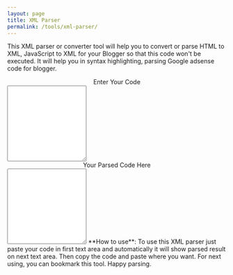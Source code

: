 ```yaml
---
layout: page
title: XML Parser
permalink: /tools/xml-parser/
---
```


This XML parser or converter tool will help you to convert or parse HTML to XML, JavaScript to XML for your Blogger so that this code won't be executed. It will help you in syntax highlighting, parsing Google adsense code for blogger.    
<div style="text-align: center;">Enter Your Code</div>
<textarea class="form-control" onchange="sysa_parsed(this)" onkeyup="sysa_parsed(this)" style="font-family: monospace; height: 13em;"></textarea>  <div align="center"> </div><div style="text-align: center;">Your Parsed Code Here</div>
<textarea class="form-control" id="dst" onclick="this.select()" onfocus="this.select()" readonly="readonly" style="font-family: monospace; height: 13em;"></textarea>
**How to use**: To use this XML parser just paste your code in first text area and automatically it will show parsed result on next text area. Then copy the code and paste where you want. For next using, you can bookmark this tool. Happy parsing.  
<script type="text/javascript">// <![CDATA[
function $(id){ return document.getElementById(id) } var char2entity = { "'" : '&#39;', '"' : '&quot;',  '<' : '&lt;', '>' : '&gt;',  '&#038;' : '&amp;'}; function encode_entities(str) {   var rv = '';  for (var i = 0; i < str.length; i++) {    var ch = str.charAt(i);    rv += char2entity[ch] || ch;  }   return rv;} function compromath_parsed(e){  $('dst').value = encode_entities(e.value)}
// ]]&gt;</script></div>
